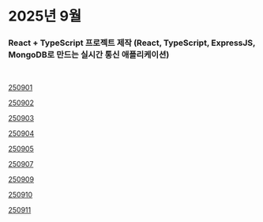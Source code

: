 # 2025년 9월

### React + TypeScript 프로젝트 제작 (React, TypeScript, ExpressJS, MongoDB로 만드는 실시간 통신 애플리케이션)

<br />

[250901](/DateLink/2025-09/250901.md)

[250902](/DateLink/2025-09/250902.md)

[250903](/DateLink/2025-09/250903.md)

[250904](/DateLink/2025-09/250904.md)

[250905](/DateLink/2025-09/250905.md)

[250907](/DateLink/2025-09/250907.md)

[250909](/DateLink/2025-09/250909.md)

[250910](/DateLink/2025-09/250910.md)

[250911](/DateLink/2025-09/250911.md)

<!--

[250912](/DateLink/2025-09/250912.md)

[250913](/DateLink/2025-09/250913.md)

[250914](/DateLink/2025-09/250914.md)

[250915](/DateLink/2025-09/250915.md)

[250917](/DateLink/2025-09/250917.md)

[250918](/DateLink/2025-09/250918.md)

[250919](/DateLink/2025-09/250919.md)

[250920](/DateLink/2025-09/250920.md)

[250921](/DateLink/2025-09/250921.md)

[250922](/DateLink/2025-09/250922.md)

[250924](/DateLink/2025-09/250924.md)

[250925](/DateLink/2025-09/250925.md)

[250926](/DateLink/2025-09/250926.md)

[250928](/DateLink/2025-09/250928.md)

[250929](/DateLink/2025-09/250929.md)

[250931](/DateLink/2025-09/250931.md) -->
